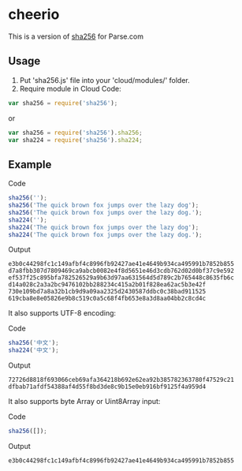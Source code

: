 # cheerio

This is a version of [sha256](https://github.com/emn178/js-sha256) for Parse.com

## Usage

1. Put 'sha256.js' file into your 'cloud/modules/' folder.
2. Require module in Cloud Code:

```JavaScript
var sha256 = require('sha256');
```

or

```JavaScript
var sha256 = require('sha256').sha256;
var sha224 = require('sha256').sha224;
```

## Example

Code

```JavaScript
sha256('');
sha256('The quick brown fox jumps over the lazy dog');
sha256('The quick brown fox jumps over the lazy dog.');
sha224('');
sha224('The quick brown fox jumps over the lazy dog');
sha224('The quick brown fox jumps over the lazy dog.');
```

Output

    e3b0c44298fc1c149afbf4c8996fb92427ae41e4649b934ca495991b7852b855
    d7a8fbb307d7809469ca9abcb0082e4f8d5651e46d3cdb762d02d0bf37c9e592
    ef537f25c895bfa782526529a9b63d97aa631564d5d789c2b765448c8635fb6c
    d14a028c2a3a2bc9476102bb288234c415a2b01f828ea62ac5b3e42f
    730e109bd7a8a32b1cb9d9a09aa2325d2430587ddbc0c38bad911525
    619cba8e8e05826e9b8c519c0a5c68f4fb653e8a3d8aa04bb2c8cd4c

It also supports UTF-8 encoding:

Code

```JavaScript
sha256('中文');
sha224('中文');
```

Output

    72726d8818f693066ceb69afa364218b692e62ea92b385782363780f47529c21
    dfbab71afdf54388af4d55f8bd3de8c9b15e0eb916bf9125f4a959d4

It also supports byte Array or Uint8Array input:

Code

```JavaScript
sha256([]);
```

Output

    e3b0c44298fc1c149afbf4c8996fb92427ae41e4649b934ca495991b7852b855
